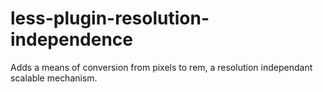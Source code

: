 less-plugin-resolution-independence
========================

Adds a means of conversion from pixels to rem, a resolution independant scalable mechanism.
